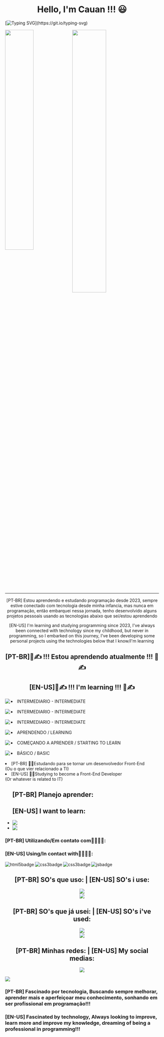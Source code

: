 <h1 align="center">Hello, I'm Cauan !!! 😃</h1>

[![Typing SVG](https://readme-typing-svg.demolab.com?font=Fira+Code&pause=1000&center=true&vCenter=true&width=800&lines=Futuro+Front-End+Web+Developer!!!;Cursando+Analise+e+Desenvolvimento+de+Sistemas!!!)](https://git.io/typing-svg)

<div>
  <img align="left" width="43%" src="https://github-readme-stats.vercel.app/api/top-langs/?username=Cauanz&layout=compact" />
  <img align="center" width="47%" src="https://github-readme-stats.vercel.app/api?username=Cauanz&show_icons=true&theme=dracula"/>
</div>
<hr>
<p align='center'>[PT-BR] Estou aprendendo e estudando programação desde 2023, sempre estive conectado com tecnologia desde minha infancia, mas nunca em programação, então embarquei nessa jornada, tenho desenvolvido alguns projetos pessoais usando as tecnologias abaixo que sei/estou aprendendo</p>

<p align='center'>[EN-US] I'm learning and studying programming since 2023, I've always been connected with technology since my childhood, but never in programming, so I embarked on this journey, I've been developing some personal projects using the technologies below that I know/I'm learning</p>

<h2 align="center"> [PT-BR]📖✍️ !!! Estou aprendendo atualmente !!! 📖✍️</h2>
<h2 align="center">[EN-US]📖✍️ !!! I'm learning !!! 📖✍️</h2>

  <li><img align="left" src="https://img.shields.io/badge/JavaScript-F7DF1E?style=for-the-badge&logo=javascript&logoColor=black"/>INTERMEDIARIO - INTERMEDIATE</li>
  <br>
   <li><img align="left" src="https://img.shields.io/badge/HTML5-E34F26?style=for-the-badge&logo=html5&logoColor=white"/>INTERMEDIARIO - INTERMEDIATE</li>
  <br>
   <li><img align="left" src="https://img.shields.io/badge/CSS3-1572B6?style=for-the-badge&logo=css3&logoColor=white"/>INTERMEDIARIO - INTERMEDIATE</li>
  <br>
    <li><img align="left" src="https://img.shields.io/badge/React-20232A?style=for-the-badge&logo=react&logoColor=61DAFB"/>APRENDENDO / LEARNING</li>
  <br>
      <li><img align="left" src="https://img.shields.io/badge/TypeScript-007ACC?style=for-the-badge&logo=typescript&logoColor=white"/>COMEÇANDO A APRENDER / STARTING TO LEARN</li>
  <br>
     <li><img align="left" src="https://img.shields.io/badge/Python-3776AB?style=for-the-badge&logo=python&logoColor=white"/>BÁSICO / BASIC</li>
  <br>
  <li>[PT-BR] 👨‍💻Estudando para se tornar um desenvolvedor Front-End <br>
  (Ou o que vier relacionado a TI)</li>
    <li>[EN-US] 👨‍💻Studying to become a Front-End Developer <br>
   (Or whatever is related to IT)</li>
</ul>

<ul> <h2>[PT-BR] Planejo aprender:</h2> <h2>[EN-US] I want to learn:</h2>
  <li><img align="left" src="https://img.shields.io/badge/c%23-%23239120.svg?style=for-the-badge&logo=c-sharp&logoColor=white" /></li>
  <li><img align="left" src="https://img.shields.io/badge/php-%23777BB4.svg?style=for-the-badge&logo=php&logoColor=white" /></li>
</ul> 


### [PT-BR] Utilizando/Em contato com👨‍💻👨‍💻:
### [EN-US] Using/In contact with👨‍💻👨‍💻:

  <img align="left" alt="html5badge" src="https://img.shields.io/badge/HTML5-E34F26?style=for-the-badge&logo=html5&logoColor=white"/>
  
  <img align="left" alt="css3badge" src="https://img.shields.io/badge/CSS3-1572B6?style=for-the-badge&logo=css3&logoColor=white"/>
  
  <img align="left" alt="css3badge" src="https://img.shields.io/badge/Python-3776AB?style=for-the-badge&logo=python&logoColor=white"/>
  
  <img align="left" alt="jsbadge" src="https://img.shields.io/badge/JavaScript-323330?style=for-the-badge&logo=javascript&logoColor=F7DF1E"/>

<br>
  
  <h2 align="center">[PT-BR] SO's que uso: | [EN-US] SO's i use:</h2> 
  <div align="center"><img src="https://img.shields.io/badge/Windows%2011-%230079d5.svg?style=for-the-badge&logo=Windows%2011&logoColor=white"/></div>
  <div align="center"><img src="https://img.shields.io/badge/Debian-D70A53?style=for-the-badge&logo=debian&logoColor=white"/></div>
  
  <h2 align="center">[PT-BR] SO's que já usei: | [EN-US] SO's i've used:</h2> 
  <div align="center"><img src="https://img.shields.io/badge/Ubuntu-E95420?style=for-the-badge&logo=ubuntu&logoColor=white"/></div>
  <div align="center"><img src="https://img.shields.io/badge/Arch%20Linux-1793D1?logo=arch-linux&logoColor=fff&style=for-the-badge"/></div>
  
  <h2 align="center">[PT-BR] Minhas redes: | [EN-US] My social medias:</h2>
  <div align="center"><a href="https://www.linkedin.com/in/cauan-zelazowski-019371252/" target="_blank"><img src="https://img.shields.io/badge/linkedin-%230077B5.svg?style=for-the-badge&logo=linkedin&logoColor=white"/></a></div>

![](https://komarev.com/ghpvc/?username=Cauanz&style=for-the-badge)
  
  
  ### [PT-BR] Fascinado por tecnologia, Buscando sempre melhorar, aprender mais e aperfeiçoar meu conhecimento, sonhando em ser profissional em programação!!! 
  ### [EN-US] Fascinated by technology, Always looking to improve, learn more and improve my knowledge, dreaming of being a professional in programming!!!
